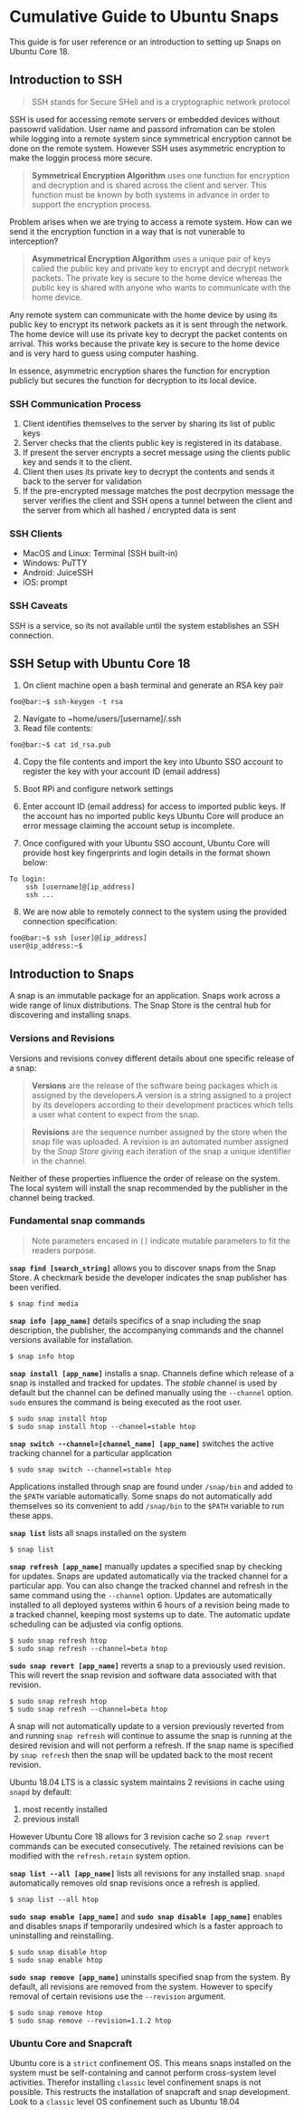 # Cumulative Guide to Ubuntu Snaps

This guide is for user reference or an introduction to setting up Snaps on Ubuntu Core 18.

## Introduction to SSH

> SSH stands for Secure SHell and is a cryptographic network protocol

SSH is used for accessing remote servers or embedded devices without passowrd validation. User name and passord infromation can be stolen while logging into a remote system since symmetrical encryption cannot be done on the remote system. However SSH uses asymmetric encryption to make the loggin process more secure.

> **Symmetrical Encryption Algorithm** uses one function for encryption and decryption and is shared across the client and server. This function must be known by both systems in advance in order to support the encryption process. 

Problem arises when we are trying to access a remote system. How can we send it the encryption function in a way that is not vunerable to interception?

> **Asymmetrical Encryption Algorithm** uses a unique pair of keys called the public key and private key to encrypt and decrypt network packets. The private key is secure to the home device whereas the public key is shared with anyone who wants to communicate with the home device.

Any remote system can communicate with the home device by using its public key to encrypt its network packets as it is sent through the network. The home device will use its private key to decrypt the packet contents on arrival. This works because the private key is secure to the home device and is very hard to guess using computer hashing.

In essence, asymmetric encryption shares the function for encryption publicly but secures the function for decryption to its local device.

### SSH Communication Process
1. Client identifies themselves to the server by sharing its list of public keys
2. Server checks that the clients public key is registered in its database.
3. If present the server encrypts a secret message using the clients public key and sends it to the client.
4. Client then uses its private key to decrypt the contents and sends it back to the server for validation
5. If the pre-encrypted message matches the post decrpytion message the server verifies the client and SSH opens a tunnel between the client and the server from which all hashed / encrypted data is sent


### SSH Clients
- MacOS and Linux: Terminal (SSH built-in)
- Windows: PuTTY
- Android: JuiceSSH
- iOS: prompt

### SSH Caveats
SSH is a service, so its not available until the system establishes an SSH connection. 

## SSH Setup with Ubuntu Core 18

1. On client machine open a bash terminal and generate an RSA key pair
```console
foo@bar:~$ ssh-keygen -t rsa
```

2. Navigate to ~home/users/[username]/.ssh
3. Read file contents:
```console
foo@bar:~$ cat id_rsa.pub
```
4. Copy the file contents and import the key into Ubunto SSO account to register the key with your account ID (email address)

5. Boot RPi and configure network settings
6. Enter account ID (email address) for access to imported public keys. If the account has no imported public keys Ubuntu Core will produce an error message claiming the account setup is incomplete.
7. Once configured with your Ubuntu SSO account, Ubuntu Core will provide host key fingerprints and login details in the format shown below:
```console
To login:
    ssh [username]@[ip_address]
    ssh ...
```
8. We are now able to remotely connect to the system using the provided connection specification:
```console
foo@bar:~$ ssh [user]@[ip_address]
user@ip_address:~$
```
## Introduction to Snaps

A snap is an immutable package for an application. Snaps work across a wide range of linux distributions. The Snap Store is the central hub for discovering and installing snaps.

### Versions and Revisions
Versions and revisions convey different details about one specific release of a snap:
> **Versions** are the release of the software being packages which is assigned by the developers.A version is a string assigned to a project by its developers according to their development practices which tells a user what content to expect from the snap.

> **Revisions** are the sequence number assigned by the store when the snap file was uploaded. A revision is an automated number assigned by the *Snap Store* giving each iteration of the snap a unique identifier in the channel.

Neither of these properties influence the order of release on the system. The local system will install the snap recommended by the publisher in the channel being tracked.


### Fundamental snap commands

> Note parameters encased in `[]` indicate mutable parameters to fit the readers purpose.

**`snap find [search_string]`** allows you to discover snaps from the Snap Store. A checkmark beside the developer indicates the snap publisher has been verified.
```console
$ snap find media
```

**`snap info [app_name]`** details specifics of a snap including the snap description, the publisher, the accompanying commands and the channel versions available for installation.
```console
$ snap info htop
```

**`snap install [app_name]`** installs a snap. Channels define which release of a snap is installed and tracked for updates. The *stable* channel is used by default but the channel can be defined manually using the `--channel` option. `sudo` ensures the command is being executed as the root user.
```console
$ sudo snap install htop
$ sudo snap install htop --channel=stable htop
```

**`snap switch --channel=[channel_name] [app_name]`** switches the active tracking channel for a particular application
```console
$ sudo snap switch --channel=stable htop
```

Applications installed through snap are found under `/snap/bin` and added to the `$PATH` variable automatically. Some snaps do not automatically add themselves so its convenient to add `/snap/bin` to the `$PATH` variable to run these apps.

**`snap list`** lists all snaps installed on the system
```console
$ snap list
```

**`snap refresh [app_name]`** manually updates a specified snap by checking for updates. Snaps are updated automatically via the tracked channel for a particular app. You can also change the tracked channel and refresh in the same command using the `--channel` option. Updates are automatically installed to all deployed systems within 6 hours of a revision being made to a tracked channel, keeping most systems up to date. The automatic update scheduling can be adjusted via config options.
```console
$ sudo snap refresh htop
$ sudo snap refresh --channel=beta htop
```

**`sudo snap revert [app_name]`** reverts a snap to a previously used revision. This will revert the snap revision and software data associated with that revision. 
```console
$ sudo snap refresh htop
$ sudo snap refresh --channel=beta htop
```
A snap will not automatically update to a version previously reverted from and running `snap refresh` will continue to assume the snap is running at the desired revision and will not perform a refresh. If the snap name is specified by `snap refresh` then the snap will be updated back to the most recent revision.

Ubuntu 18.04 LTS is a classic system maintains 2 revisions in cache using `snapd` by default:
1. most recently installed
2. previous install

However Ubuntu Core 18 allows for 3 revision cache so 2 `snap revert` commands can be executed consecutively. The retained revisions can be modified with the `refresh.retain` system option.

**`snap list --all [app_name]`** lists all revisions for any installed snap. `snapd` automatically removes old snap revisions once a refresh is applied.
```console
$ snap list --all htop
```

**`sudo snap enable [app_name]`** and **`sudo snap disable [app_name]`** enables and disables snaps if temporarily undesired which is a faster approach to uninstalling and reinstalling.
```console
$ sudo snap disable htop
$ sudo snap enable htop
```

**`sudo snap remove [app_name]`** uninstalls specified snap from the system. By default, all revisions are removed from the system. However to specify removal of certain revisions use the `--revision` argument.
```console
$ sudo snap remove htop
$ sudo snap remove --revision=1.1.2 htop
```

### Ubuntu Core and Snapcraft
Ubuntu core is a `strict` confinement OS. This means snaps installed on the system must be self-containing and cannot perform cross-system level activities. Therefor installing `classic` level confinement snaps is not possible. This restructs the installation of snapcraft and snap development. Look to a `classic` level OS confinement such as Ubuntu 18.04